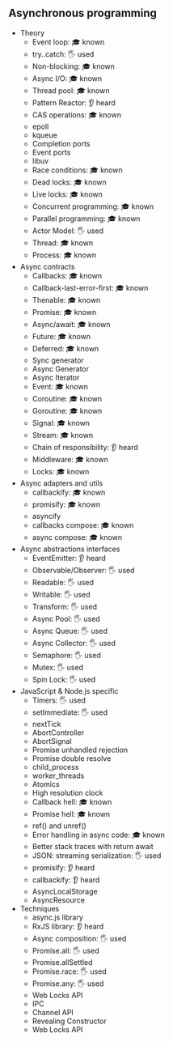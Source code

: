 ## Asynchronous programming

- Theory
  - Event loop: 🎓 known
  - try..catch: 🖐️ used
  - Non-blocking: 🎓 known
  - Async I/O: 🎓 known
  - Thread pool: 🎓 known
  - Pattern Reactor: 👂 heard
  - CAS operations: 🎓 known
  - epoll
  - kqueue
  - Completion ports
  - Event ports
  - libuv
  - Race conditions: 🎓 known
  - Dead locks: 🎓 known
  - Live locks: 🎓 known
  - Concurrent programming: 🎓 known
  - Parallel programming: 🎓 known
  - Actor Model: 🖐️ used
  - Thread: 🎓 known
  - Process: 🎓 known
- Async contracts
  - Callbacks: 🎓 known
  - Callback-last-error-first: 🎓 known
  - Thenable: 🎓 known
  - Promise: 🎓 known
  - Async/await: 🎓 known
  - Future: 🎓 known
  - Deferred: 🎓 known
  - Sync generator
  - Async Generator
  - Async Iterator
  - Event: 🎓 known
  - Coroutine: 🎓 known
  - Goroutine: 🎓 known
  - Signal: 🎓 known
  - Stream: 🎓 known
  - Chain of responsibility: 👂 heard
  - Middleware: 🎓 known
  - Locks: 🎓 known
- Async adapters and utils
  - callbackify: 🎓 known
  - promisify: 🎓 known
  - asyncify
  - callbacks compose: 🎓 known
  - async compose: 🎓 known
- Async abstractions interfaces
  - EventEmitter: 👂 heard
  - Observable/Observer: 🖐️ used
  - Readable: 🖐️ used
  - Writable: 🖐️ used
  - Transform: 🖐️ used
  - Async Pool: 🖐️ used
  - Async Queue: 🖐️ used
  - Async Collector: 🖐️ used
  - Semaphore: 🖐️ used
  - Mutex: 🖐️ used
  - Spin Lock: 🖐️ used
- JavaScript & Node.js specific
  - Timers: 🖐️ used
  - setImmediate: 🖐️ used
  - nextTick
  - AbortController
  - AbortSignal
  - Promise unhandled rejection
  - Promise double resolve
  - child_process
  - worker_threads
  - Atomics
  - High resolution clock
  - Callback hell: 🎓 known
  - Promise hell: 🎓 known
  - ref() and unref()
  - Error handling in async code: 🎓 known
  - Better stack traces with return await
  - JSON: streaming serialization: 🖐️ used
  - promisify: 👂 heard
  - callbackify: 👂 heard
  - AsyncLocalStorage
  - AsyncResource
- Techniques
  - async.js library
  - RxJS library: 👂 heard
  - Async composition: 🖐️ used
  - Promise.all: 🖐️ used
  - Promise.allSettled
  - Promise.race: 🖐️ used
  - Promise.any: 🖐️ used
  - Web Locks API
  - IPC
  - Channel API
  - Revealing Constructor
  - Web Locks API
